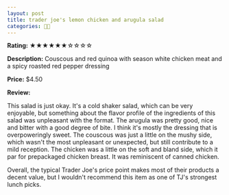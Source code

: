 ```yaml
---
layout: post
title: trader joe's lemon chicken and arugula salad
categories: 🥗🍴
---
```


**Rating:** ★★★★★★☆☆☆☆

**Description:** Couscous and red quinoa with season white chicken meat and a spicy roasted red pepper dressing

**Price:** $4.50

**Review:**

This salad is just okay. It's a cold shaker salad, which can be very enjoyable, but something about the flavor profile of the ingredients of this salad was unpleasant with the format. The arugula was pretty good, nice and bitter with a good degree of bite. I think it's mostly the dressing that is overpoweringly sweet. The couscous was just a little on the mushy side, which wasn't the most unpleasant or unexpected, but still contribute to a mild reception. The chicken was a little on the soft and bland side, which it par for prepackaged chicken breast. It was reminiscent of canned chicken. 

Overall, the typical Trader Joe's price point makes most of their products a decent value, but I wouldn't recommend this item as one of TJ's strongest lunch picks.
